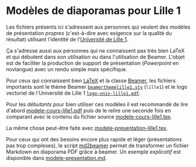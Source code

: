 # Modèles de diaporamas pour Lille 1

Les fichiers présents ici s'adressent aux personnes qui veulent des modèles de
présentation *propres* (c'est-à-dire avec exigence sur la qualité du résultat)
utilisant l'identité de l'[Université de Lille 1](http://www.univ-lille1.fr).

Ça s'adresse aussi aux personnes qui ne connaissent pas très bien LaTeX et qui
débutent dans son utilisation ou dans l'utilisation de Beamer. L'objet est de
faciliter la production de support de présentation (*Powerpoint* en novlangue)
avec un rendu simple mais spécifique.

Pour ceux qui connaissent bien [LaTeX](http://www.latex-project.org) et la
classe [Beamer](https://github.com/josephwright/beamer), les fichiers
importants sont le thème Beamer
[`beamerthemelille1.sty`](beamerthemelille1.sty) (`lille1`) et le logo
vectoriel de l'Université de Lille 1
[`logo-univ-lille1.pdf`](logo-univ-lille1.pdf).

Pour les *débutants* pour bien utiliser ces modèles il est recommandé de lire
d'abord [modele-cours-lille1.pdf](modele-cours-lille1.pdf) puis de le relire
une seconde fois en comparant avec le contenu du fichier source
[modele-cours-lille1.tex](modele-cours-lille1.tex).

La même chose peut-être faite avec
[modele-presentation-lille1.tex](modele-presentation-lille1.tex).

Pour ceux qui ont des besoins encore plus rapide et léger (présentations pas
trop complexes), le script [md2beamer](md2beamer) permet de transformer un
fichier Markdown en diaporama PDF grâce à beamer. Un exemple *explicatif* est
disponible dans [modele-presentation.md](modele-presentation.md).
